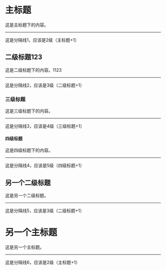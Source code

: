 # 主标题

这是主标题下的内容。

---

这是分隔线1，应该是2级（主标题+1）

## 二级标题123

这是二级标题下的内容。1123

---

这是分隔线2，应该是3级（二级标题+1）

### 三级标题

这是三级标题下的内容。

---

这是分隔线3，应该是4级（三级标题+1）

#### 四级标题

这是四级标题下的内容。

---

这是分隔线4，应该是5级（四级标题+1）

## 另一个二级标题

这是另一个二级标题。

---

这是分隔线5，应该是3级（二级标题+1）

# 另一个主标题

这是另一个主标题。

---

这是分隔线6，应该是2级（主标题+1） 